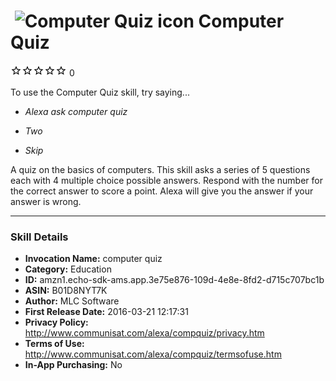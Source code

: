 # &nbsp;<img src="https://github.com/dale3h/alexa-skills-list/raw/master/skills/computer-quiz/B01D8NYT7K/app_icon" alt="Computer Quiz icon" width="36"> Computer Quiz
![0 stars](../../../images/ic_star_border_black_18dp_1x.png)![0 stars](../../../images/ic_star_border_black_18dp_1x.png)![0 stars](../../../images/ic_star_border_black_18dp_1x.png)![0 stars](../../../images/ic_star_border_black_18dp_1x.png)![0 stars](../../../images/ic_star_border_black_18dp_1x.png) 0

To use the Computer Quiz skill, try saying...

* *Alexa ask computer quiz*

* *Two*

* *Skip*

A quiz on the basics of computers. This skill asks a series of 5 questions each with 4 multiple choice possible answers. Respond with the number for the correct answer to score a point. Alexa will give you the answer if your answer is wrong.

***

### Skill Details

* **Invocation Name:** computer quiz
* **Category:** Education
* **ID:** amzn1.echo-sdk-ams.app.3e75e876-109d-4e8e-8fd2-d715c707bc1b
* **ASIN:** B01D8NYT7K
* **Author:** MLC Software
* **First Release Date:** 2016-03-21 12:17:31
* **Privacy Policy:** http://www.communisat.com/alexa/compquiz/privacy.htm
* **Terms of Use:** http://www.communisat.com/alexa/compquiz/termsofuse.htm
* **In-App Purchasing:** No
